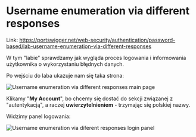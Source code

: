 # Username enumeration via different responses

Link: https://portswigger.net/web-security/authentication/password-based/lab-username-enumeration-via-different-responses

W tym "labie" sprawdzamy jak wygląda proces logowania i informowania użytkownika o wykorzystaniu błędnych danych.

Po wejściu do laba ukazuje nam się taka strona:

![Username enumeration via different responses main page](https://dsc.cloud/f62499/pb-bvNDaCNyYx.png)

Klikamy "**My Account**", bo chcemy się dostać do sekcji związanej z "autentykacją", a raczej **uwierzytelnieniem** - trzymając się polskiej nazwy.

Widzimy panel logowania:

![Username enumeration via diferent responses login panel](https://dsc.cloud/f62499/pb-IP6CYnxKTa.png)

